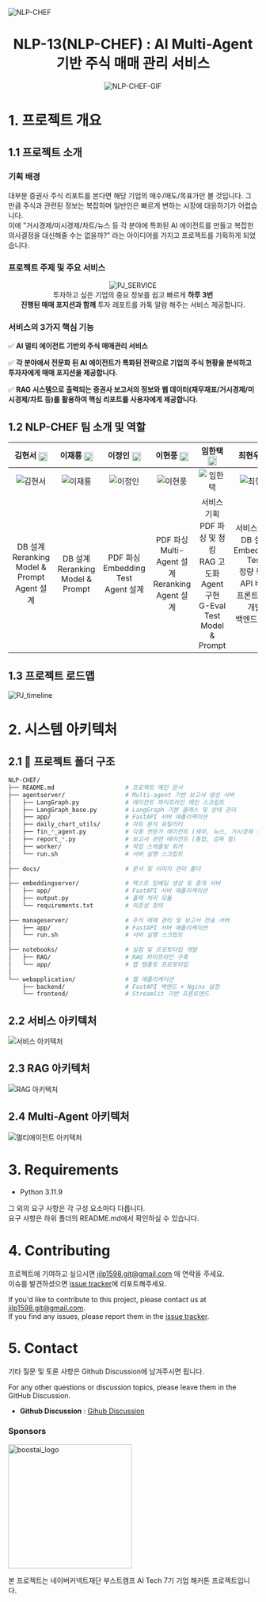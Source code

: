 ![NLP-CHEF](./docs/NLP-CHEF.png)

<div align='center'>

  # **NLP-13(NLP-CHEF) : AI Multi-Agent 기반 주식 매매 관리 서비스**

</div>

<div align='center'>

![NLP-CHEF-GIF](./docs/NLP_CHEF_시현GIF.gif)

</div>

# **1. 프로젝트 개요**
## **1.1 프로젝트 소개**

### **기획 배경**
대부분 증권사 주식 리포트를 본다면 해당 기업의 매수/매도/목표가만 볼 것입니다. 그만큼 주식과 관련된 정보는 복잡하며 일반인은 빠르게 변하는 시장에 대응하기가 어렵습니다.<br>
이에 "거시경제/미시경제/차트/뉴스 등 각 분야에 특화된 AI 에이전트를 만들고 복잡한 의사결정을 대신해줄 수는 없을까?" 라는 아이디어를 가지고 프로젝트를 기획하게 되었습니다.

### **프로젝트 주제 및 주요 서비스**
<div align='center'>

![PJ_SERVICE](./docs/image2.png)<br>
투자하고 싶은 기업의 중요 정보를 쉽고 빠르게 **하루 3번**<br> **진행된 매매 포지션과 함께** 투자 레포트를 카톡 알람 해주는 서비스 제공합니다.
</div>

### **서비스의 3가지 핵심 기능**

✅ **AI 멀티 에이전트 기반의 주식 매매관리 서비스**<br>

✅ **각 분야에서 전문화 된 AI 에이전트가 특화된 전략으로 기업의 주식 현황을 분석하고 투자자에게 매매 포지션을 제공합니다.**<br> 

✅ **RAG 시스템으로 출력되는 증권사 보고서의 정보와 웹 데이터(재무재표/거시경제/미시경제/차트 등)를 활용하여 핵심 리포트를 사용자에게 제공합니다.**

## **1.2 NLP-CHEF 팀 소개 및 역할**

| 김현서 [<img src="./docs/github_official_logo.png" width=18 style="vertical-align:middle;" />](https://github.com/kimhyeonseo0830) | 이재룡 [<img src="./docs/github_official_logo.png" width=18 style="vertical-align:middle;" />](https://github.com/So1pi) | 이정인 [<img src="./docs/github_official_logo.png" width=18 style="vertical-align:middle;" />](https://github.com/unsolomon) | 이현풍 [<img src="./docs/github_official_logo.png" width=18 style="vertical-align:middle;" />](https://github.com/P-oong) | 임한택 [<img src="./docs/github_official_logo.png" width=18 style="vertical-align:middle;" />](https://github.com/LHANTAEK) | 최현우 [<img src="./docs/github_official_logo.png" width=18 style="vertical-align:middle;" />](https://github.com/pica-git0) |
|:---:|:---:|:---:|:---:|:---:|:---:|
| ![김현서](https://avatars.githubusercontent.com/u/176917012?v=4) | ![이재룡](https://avatars.githubusercontent.com/u/173986541?v=4) | ![이정인](https://avatars.githubusercontent.com/u/180611698?v=4) | ![이현풍](https://avatars.githubusercontent.com/u/115058644?v=4) | ![임한택](https://avatars.githubusercontent.com/u/143519383) | ![최현우](https://avatars.githubusercontent.com/u/176974888?v=4) |
| DB 설계<br>Reranking<br>Model & Prompt<br>Agent 설계 | DB 설계<br>Reranking<br>Model & Prompt | PDF 파싱<br>Embedding Test<br>Agent 설계 | PDF 파싱<br>Multi-Agent 설계<br>Reranking<br>Agent 설계 | 서비스 기획<br>PDF 파싱 및 청킹<br>RAG 고도화<br>Agent 구현<br>G-Eval Test<br>Model & Prompt | 서비스 기획<br>DB 설계<br>Embedding Test<br>정량 평가 API 배포<br>프론트엔드 개발<br>백엔드 개발 |

## **1.3 프로젝트 로드맵**
![PJ_timeline](./docs/PJ_timeline.png)


# **2. 시스템 아키텍처**

## 2.1 📁 **프로젝트 폴더 구조**

```sh
NLP-CHEF/
├── README.md                    # 프로젝트 메인 문서
├── agentserver/                 # Multi-agent 기반 보고서 생성 서버
│   ├── LangGraph.py             # 에이전트 파이프라인 메인 스크립트
│   ├── LangGraph_base.py        # LangGraph 기본 클래스 및 상태 관리
│   ├── app/                     # FastAPI 서버 애플리케이션
│   ├── daily_chart_utils/       # 차트 분석 유틸리티
│   ├── fin_*_agent.py           # 각종 전문가 에이전트 (재무, 뉴스, 거시경제 등)
│   ├── report_*.py              # 보고서 관련 에이전트 (통합, 감독 등)
│   ├── worker/                  # 작업 스케줄링 워커
│   └── run.sh                   # 서버 실행 스크립트
│
├── docs/                        # 문서 및 이미지 관리 폴더
│
├── embeddingserver/             # 텍스트 임베딩 생성 및 중개 서버
│   ├── app/                     # FastAPI 서버 애플리케이션
│   ├── output.py                # 출력 처리 모듈
│   └── requirements.txt         # 의존성 정의
│
├── manageserver/                # 주식 매매 관리 및 보고서 전송 서버
│   ├── app/                     # FastAPI 서버 애플리케이션
│   └── run.sh                   # 서버 실행 스크립트
│
├── notebooks/                   # 실험 및 프로토타입 개발
│   ├── RAG/                     # RAG 파이프라인 구축
│   └── app/                     # 앱 템플릿 프로토타입
│
└── webapplication/              # 웹 애플리케이션
    ├── backend/                 # FastAPI 백엔드 + Nginx 설정
    └── frontend/                # Streamlit 기반 프론트엔드

```

## **2.2 서비스 아키텍처**
![서비스 아키텍처](./docs/system_arc.png)

## **2.3 RAG 아키텍처**
![RAG 아키텍처](./docs/RAG_arc.png)

## **2.4 Multi-Agent 아키텍처**
![멀티에이전트 아키텍처](./docs/multi_agent.png)

# 3. Requirements
- Python 3.11.9

그 외의 요구 사항은 각 구성 요소마다 다릅니다.<br>요구 사항은 하위 폴더의 README.md에서 확인하실 수 있습니다.


# 4. Contributing
프로젝트에 기여하고 싶으시면 jilp1598.git@gmail.com 에 연락을 주세요.<br>
이슈를 발견하셨으면 [issue tracker](https://github.com/boostcampaitech7/level2-nlp-generationfornlp-nlp-13-lv3/issues/new)에 리포트해주세요.<br>

If you'd like to contribute to this project, please contact us at jilp1598.git@gmail.com.<br>  If you find any issues, please report them in the [issue tracker](https://github.com/boostcampaitech7/level2-nlp-generationfornlp-nlp-13-lv3/issues/new).<br>

# 5. Contact

기타 질문 및 토론 사항은 Github Discussion에 남겨주시면 됩니다.  

For any other questions or discussion topics, please leave them in the GitHub Discussion.


- **Github Discussion** : [Gihub Discussion](https://github.com/boostcampaitech7/level2-nlp-generationfornlp-nlp-13-lv3/discussions)






### Sponsors
<a href="https://boostcamp.connect.or.kr/program_ai.html"><img src="docs/boostai_logo.png" alt="boostai_logo" width="250px"></a>

본 프로젝트는 네이버커넥트재단 부스트캠프 AI Tech 7기 기업 해커톤 프로젝트입니다.
